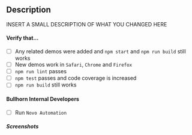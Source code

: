## **Description**

INSERT A SMALL DESCRIPTION OF WHAT YOU CHANGED HERE

#### **Verify that...**

- [ ] Any related demos were added and `npm start` and `npm run build` still works
- [ ] New demos work in `Safari`, `Chrome` and `Firefox`
- [ ] `npm run lint` passes
- [ ] `npm test` passes and code coverage is increased
- [ ] `npm run build` still works

#### **Bullhorn Internal Developers**
- [ ] Run `Novo Automation`

##### **Screenshots**